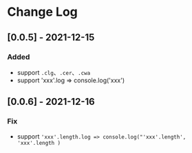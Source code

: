 # Change Log

## [0.0.5] - 2021-12-15

### Added

- support `.clg`、`.cer`、`.cwa`
- support 'xxx'.log => console.log('xxx')

## [0.0.6] - 2021-12-16

### Fix

- support `'xxx'.length.log => console.log("'xxx'.length', 'xxx'.length )`
